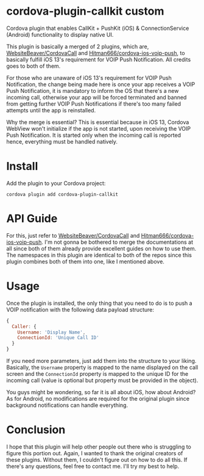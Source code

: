 # cordova-plugin-callkit custom
Cordova plugin that enables CallKit + PushKit (iOS) &amp; ConnectionService (Android) functionality to display native UI.

This plugin is basically a merged of 2 plugins, which are, [WebsiteBeaver/CordovaCall](https://github.com/WebsiteBeaver/CordovaCall) and [Hitman666/cordova-ios-voip-push](https://github.com/Hitman666/cordova-ios-voip-push), to basically fulfill iOS 13's requirement for VOIP Push Notification. All credits goes to both of them.

For those who are unaware of iOS 13's requirement for VOIP Push Notification, the change being made here is once your app receives a VOIP Push Notification, it is mandatory to inform the OS that there's a new incoming call, otherwise your app will be forced terminated and banned from getting further VOIP Push Notifications if there's too many failed attempts until the app is reinstalled.

Why the merge is essential? This is essential because in iOS 13, Cordova WebView won't initialize if the app is not started, upon receiving the VOIP Push Notification. It is started only when the incoming call is reported hence, everything must be handled natively.

# Install

Add the plugin to your Cordova project:

`cordova plugin add cordova-plugin-callkit`

# API Guide

For this, just refer to [WebsiteBeaver/CordovaCall](https://github.com/WebsiteBeaver/CordovaCall) and [Hitman666/cordova-ios-voip-push](https://github.com/Hitman666/cordova-ios-voip-push). I'm not gonna be bothered to merge the documentations at all since both of them already provide excellent guides on how to use them. The namespaces in this plugin are identical to both of the repos since this plugin combines both of them into one, like I mentioned above.

# Usage

Once the plugin is installed, the only thing that you need to do is to push a VOIP notification with the following data payload structure:

```javascript
{
  Caller: {
    Username: 'Display Name',
    ConnectionId: 'Unique Call ID'
  }
}
```

If you need more parameters, just add them into the structure to your liking. Basically, the `Username` property is mapped to the name displayed on the call screen and the `ConnectionId` property is mapped to the unique ID for the incoming call (value is optional but property must be provided in the object).

You guys might be wondering, so far it is all about iOS, how about Android? As for Android, no modifications are required for the original plugin since background notifications can handle everything.

# Conclusion

I hope that this plugin will help other people out there who is struggling to figure this portion out. Again, I wanted to thank the original creators of these plugins. Without them, I couldn't figure out on how to do all this. If there's any questions, feel free to contact me. I'll try my best to help.
